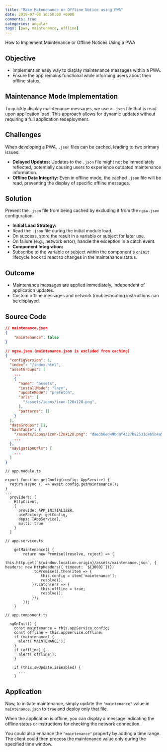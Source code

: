 ```yaml
---
title: "Make Matenenance or Offline Notice using PWA"
date: 2019-07-08 16:50:00 +0900
comments: true
categories: angular
tags: [pwa, maintenance, offline]
---
```




How to Implement Maintenance or Offline Notices Using a PWA

## Objective

- Implement an easy way to display maintenance messages within a PWA.
- Ensure the app remains functional while informing users about their offline status.

## Maintenance Mode Implementation

To quickly display maintenance messages, we use a `.json` file that is read upon application load. This approach allows for dynamic updates without requiring a full application redeployment.

## Challenges

When developing a PWA, `.json` files can be cached, leading to two primary issues:

- **Delayed Updates:** Updates to the `.json` file might not be immediately reflected, potentially causing users to experience outdated maintenance information.
- **Offline Data Integrity:** Even in offline mode, the cached `.json` file will be read, preventing the display of specific offline messages.

## Solution

Prevent the `.json` file from being cached by excluding it from the `ngsw.json` configuration.

- **Initial Load Strategy:**
- Read the `.json` file during the initial module load.
- On success, store the result in a variable or subject for later use.
- On failure (e.g., network error), handle the exception in a catch event.
- **Component Integration:**
- Subscribe to the variable or subject within the component's `onInit` lifecycle hook to react to changes in the maintenance status.

## Outcome

- Maintenance messages are applied immediately, independent of application updates.
- Custom offline messages and network troubleshooting instructions can be displayed.

## Source Code

```json
// maintenance.json
{
    "maintenance": false
}
```

```json
// ngsw.json (maintenance.json is excluded from caching)
{
  "configVersion": 1,
  "index": "/index.html",
  "assetGroups": [
    ...
    {
      "name": "assets",
      "installMode": "lazy",
      "updateMode": "prefetch",
      "urls": [
        "/assets/icons/icon-128x128.png",
      ],
      "patterns": []
    }
  ],
  "dataGroups": [],
  "hashTable": {
    "/assets/icons/icon-128x128.png": "dae3b6ed49bdaf4327b92531d4b5b4a5d30c7532",
    ...
  },
  "navigationUrls": [
    ...
  ]
}
```

```tsx
// app.module.ts

export function getConfig(config: AppService) {
  return async () => await config.getMaintenance();
}
...
  providers: [
    HttpClient,
    {
      provide: APP_INITIALIZER,
      useFactory: getConfig,
      deps: [AppService],
      multi: true
    }
  ]
```

```tsx
// app.service.ts

    getMaintenance() {
        return new Promise((resolve, reject) => {
            this.http.get(`${window.location.origin}/assets/maintenance.json`, { headers: new HttpHeaders({ timeout: `${3000}`})})
            .toPromise().then(item => {
                this.config = item['maintenance'];
                resolve();
            }).catch(err => {
                this.offline = true;
                resolve();
            });
        });
    }
```

```tsx
// app.component.ts

  ngOnInit() {
    const maintenance = this.appService.config;
    const offline = this.appService.offline;
    if (maintenance) {
      alert('MAINTENANCE');
    }
    if (offline) {
      alert('offline');
    }
    
    if (this.swUpdate.isEnabled) {
      ...
    }
```

## Application

Now, to initiate maintenance, simply update the `"maintenance"` value in `maintenance.json` to `true` and deploy only that file.

When the application is offline, you can display a message indicating the offline status or instructions for checking the network connection.

You could also enhance the `"maintenance"` property by adding a time range. The client could then process the maintenance value only during the specified time window.